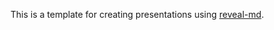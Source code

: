 

This is a template for creating presentations using [reveal-md](https://github.com/webpro/reveal-md). 



